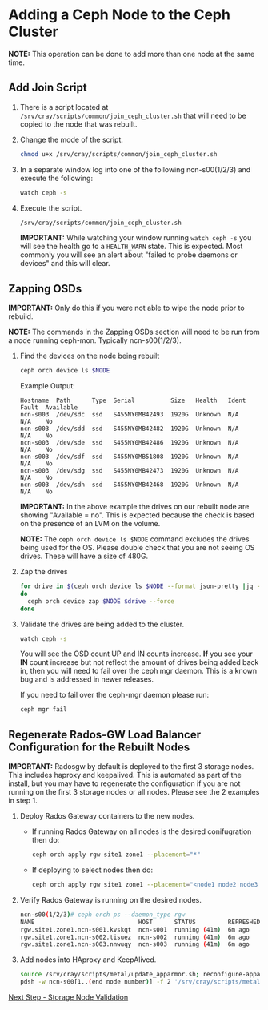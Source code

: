 # Adding a Ceph Node to the Ceph Cluster

**NOTE:** This operation can be done to add more than one node at the same time.

## Add Join Script

1. There is a script located at `/srv/cray/scripts/common/join_ceph_cluster.sh` that will need to be copied to the node that was rebuilt.

2. Change the mode of the script.

   ```bash
   chmod u+x /srv/cray/scripts/common/join_ceph_cluster.sh
   ```

3. In a separate window log into one of the following ncn-s00(1/2/3) and execute the following:

   ```bash
   watch ceph -s
   ```

4. Execute the script.

   ```bash
   /srv/cray/scripts/common/join_ceph_cluster.sh
   ```

   **IMPORTANT:** While watching your window running `watch ceph -s` you will see the health go to a `HEALTH_WARN` state. This is expected. Most commonly you will see an alert about "failed to probe daemons or devices" and this will clear.

## Zapping OSDs

   **IMPORTANT:** Only do this if you were not able to wipe the node prior to rebuild.

   **NOTE:** The commands in the Zapping OSDs section will need to be run from a node running ceph-mon. Typically ncn-s00(1/2/3).

1. Find the devices on the node being rebuilt

   ```bash
   ceph orch device ls $NODE
   ```

   Example Output:

   ```screen
   Hostname  Path      Type  Serial          Size   Health   Ident  Fault  Available
   ncn-s003  /dev/sdc  ssd   S455NY0MB42493  1920G  Unknown  N/A    N/A    No
   ncn-s003  /dev/sdd  ssd   S455NY0MB42482  1920G  Unknown  N/A    N/A    No
   ncn-s003  /dev/sde  ssd   S455NY0MB42486  1920G  Unknown  N/A    N/A    No
   ncn-s003  /dev/sdf  ssd   S455NY0MB51808  1920G  Unknown  N/A    N/A    No
   ncn-s003  /dev/sdg  ssd   S455NY0MB42473  1920G  Unknown  N/A    N/A    No
   ncn-s003  /dev/sdh  ssd   S455NY0MB42468  1920G  Unknown  N/A    N/A    No
   ```

   **IMPORTANT:** In the above example the drives on our rebuilt node are showing "Available = no". This is expected because the check is based on the presence of an LVM on the volume.

   **NOTE:** The `ceph orch device ls $NODE` command excludes the drives being used for the OS. Please double check that you are not seeing OS drives. These will have a size of 480G.

1. Zap the drives

   ```bash
   for drive in $(ceph orch device ls $NODE --format json-pretty |jq -r '.[].devices[].path')
   do
     ceph orch device zap $NODE $drive --force
   done
   ```

1. Validate the drives are being added to the cluster.

   ```bash
   watch ceph -s
   ```

   You will see the OSD count UP and IN counts increase. **If** you see your **IN** count increase but not reflect the amount of drives being added back in, then you will need to fail over the ceph mgr daemon. This is a known bug and is addressed in newer releases.

   If you need to fail over the ceph-mgr daemon please run:

   ```bash
   ceph mgr fail
   ```

## Regenerate Rados-GW Load Balancer Configuration for the Rebuilt Nodes

   **IMPORTANT:** Radosgw by default is deployed to the first 3 storage nodes. This includes haproxy and keepalived. This is automated as part of the install, but you may have to regenerate the configuration if you are not running on the first 3 storage nodes or all nodes. Please see the 2 examples in step 1.

1. Deploy Rados Gateway containers to the new nodes.

   - If running Rados Gateway on all nodes is the desired conifugration then do:

      ```bash
      ceph orch apply rgw site1 zone1 --placement="*"
      ```

   - If deploying to select nodes then do:

     ```bash
     ceph orch apply rgw site1 zone1 --placement="<node1 node2 node3 node4 ... >"
     ```

1. Verify Rados Gateway is running on the desired nodes.

    ```bash
    ncn-s00(1/2/3)# ceph orch ps --daemon_type rgw
    NAME                             HOST      STATUS         REFRESHED  AGE  VERSION  IMAGE NAME                         IMAGE ID      CONTAINER ID
    rgw.site1.zone1.ncn-s001.kvskqt  ncn-s001  running (41m)  6m ago     41m  15.2.8   registry.local/ceph/ceph:v15.2.8   553b0cb212c   6e323878db46
    rgw.site1.zone1.ncn-s002.tisuez  ncn-s002  running (41m)  6m ago     41m  15.2.8   registry.local/ceph/ceph:v15.2.8   553b0cb212c   278830a273d3
    rgw.site1.zone1.ncn-s003.nnwuqy  ncn-s003  running (41m)  6m ago     41m  15.2.8   registry.local/ceph/ceph:v15.2.8   553b0cb212c   a9706e6d7a69
    ```

1. Add nodes into HAproxy and KeepAlived.

   ```bash
   source /srv/cray/scripts/metal/update_apparmor.sh; reconfigure-apparmor
   pdsh -w ncn-s00[1..(end node number)] -f 2 '/srv/cray/scripts/metal/generate_haproxy_cfg.sh > /etc/haproxy/haproxy.cfg; systemctl restart haproxy.service; /srv/cray/scripts/metal/generate_keepalived_conf.sh > /etc/keepalived/keepalived.conf; systemctl restart keepalived.service'
   ```

[Next Step - Storage Node Validation](Post_Rebuild_Storage_Node_Validation.md)
